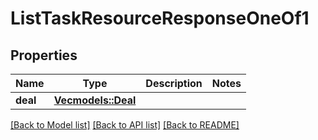 # ListTaskResourceResponseOneOf1

## Properties

Name | Type | Description | Notes
------------ | ------------- | ------------- | -------------
**deal** | [**Vec<models::Deal>**](Deal.md) |  | 

[[Back to Model list]](../README.md#documentation-for-models) [[Back to API list]](../README.md#documentation-for-api-endpoints) [[Back to README]](../README.md)



